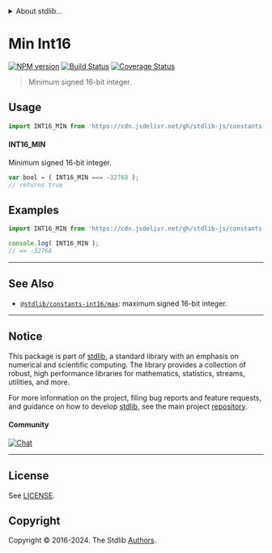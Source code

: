 <!--

@license Apache-2.0

Copyright (c) 2018 The Stdlib Authors.

Licensed under the Apache License, Version 2.0 (the "License");
you may not use this file except in compliance with the License.
You may obtain a copy of the License at

   http://www.apache.org/licenses/LICENSE-2.0

Unless required by applicable law or agreed to in writing, software
distributed under the License is distributed on an "AS IS" BASIS,
WITHOUT WARRANTIES OR CONDITIONS OF ANY KIND, either express or implied.
See the License for the specific language governing permissions and
limitations under the License.

-->


<details>
  <summary>
    About stdlib...
  </summary>
  <p>We believe in a future in which the web is a preferred environment for numerical computation. To help realize this future, we've built stdlib. stdlib is a standard library, with an emphasis on numerical and scientific computation, written in JavaScript (and C) for execution in browsers and in Node.js.</p>
  <p>The library is fully decomposable, being architected in such a way that you can swap out and mix and match APIs and functionality to cater to your exact preferences and use cases.</p>
  <p>When you use stdlib, you can be absolutely certain that you are using the most thorough, rigorous, well-written, studied, documented, tested, measured, and high-quality code out there.</p>
  <p>To join us in bringing numerical computing to the web, get started by checking us out on <a href="https://github.com/stdlib-js/stdlib">GitHub</a>, and please consider <a href="https://opencollective.com/stdlib">financially supporting stdlib</a>. We greatly appreciate your continued support!</p>
</details>

# Min Int16

[![NPM version][npm-image]][npm-url] [![Build Status][test-image]][test-url] [![Coverage Status][coverage-image]][coverage-url] <!-- [![dependencies][dependencies-image]][dependencies-url] -->

> Minimum signed 16-bit integer.



<section class="usage">

## Usage

```javascript
import INT16_MIN from 'https://cdn.jsdelivr.net/gh/stdlib-js/constants-int16-min@deno/mod.js';
```

#### INT16_MIN

Minimum signed 16-bit integer.

```javascript
var bool = ( INT16_MIN === -32768 );
// returns true
```

</section>

<!-- /.usage -->

<section class="examples">

## Examples

<!-- TODO: better example -->

<!-- eslint no-undef: "error" -->

```javascript
import INT16_MIN from 'https://cdn.jsdelivr.net/gh/stdlib-js/constants-int16-min@deno/mod.js';

console.log( INT16_MIN );
// => -32768
```

</section>

<!-- /.examples -->

<!-- Section for related `stdlib` packages. Do not manually edit this section, as it is automatically populated. -->

<section class="related">

* * *

## See Also

-   <span class="package-name">[`@stdlib/constants-int16/max`][@stdlib/constants/int16/max]</span><span class="delimiter">: </span><span class="description">maximum signed 16-bit integer.</span>

</section>

<!-- /.related -->

<!-- Section for all links. Make sure to keep an empty line after the `section` element and another before the `/section` close. -->


<section class="main-repo" >

* * *

## Notice

This package is part of [stdlib][stdlib], a standard library with an emphasis on numerical and scientific computing. The library provides a collection of robust, high performance libraries for mathematics, statistics, streams, utilities, and more.

For more information on the project, filing bug reports and feature requests, and guidance on how to develop [stdlib][stdlib], see the main project [repository][stdlib].

#### Community

[![Chat][chat-image]][chat-url]

---

## License

See [LICENSE][stdlib-license].


## Copyright

Copyright &copy; 2016-2024. The Stdlib [Authors][stdlib-authors].

</section>

<!-- /.stdlib -->

<!-- Section for all links. Make sure to keep an empty line after the `section` element and another before the `/section` close. -->

<section class="links">

[npm-image]: http://img.shields.io/npm/v/@stdlib/constants-int16-min.svg
[npm-url]: https://npmjs.org/package/@stdlib/constants-int16-min

[test-image]: https://github.com/stdlib-js/constants-int16-min/actions/workflows/test.yml/badge.svg?branch=v0.2.2
[test-url]: https://github.com/stdlib-js/constants-int16-min/actions/workflows/test.yml?query=branch:v0.2.2

[coverage-image]: https://img.shields.io/codecov/c/github/stdlib-js/constants-int16-min/main.svg
[coverage-url]: https://codecov.io/github/stdlib-js/constants-int16-min?branch=main

<!--

[dependencies-image]: https://img.shields.io/david/stdlib-js/constants-int16-min.svg
[dependencies-url]: https://david-dm.org/stdlib-js/constants-int16-min/main

-->

[chat-image]: https://img.shields.io/gitter/room/stdlib-js/stdlib.svg
[chat-url]: https://app.gitter.im/#/room/#stdlib-js_stdlib:gitter.im

[stdlib]: https://github.com/stdlib-js/stdlib

[stdlib-authors]: https://github.com/stdlib-js/stdlib/graphs/contributors

[umd]: https://github.com/umdjs/umd
[es-module]: https://developer.mozilla.org/en-US/docs/Web/JavaScript/Guide/Modules

[deno-url]: https://github.com/stdlib-js/constants-int16-min/tree/deno
[deno-readme]: https://github.com/stdlib-js/constants-int16-min/blob/deno/README.md
[umd-url]: https://github.com/stdlib-js/constants-int16-min/tree/umd
[umd-readme]: https://github.com/stdlib-js/constants-int16-min/blob/umd/README.md
[esm-url]: https://github.com/stdlib-js/constants-int16-min/tree/esm
[esm-readme]: https://github.com/stdlib-js/constants-int16-min/blob/esm/README.md
[branches-url]: https://github.com/stdlib-js/constants-int16-min/blob/main/branches.md

[stdlib-license]: https://raw.githubusercontent.com/stdlib-js/constants-int16-min/main/LICENSE

<!-- <related-links> -->

[@stdlib/constants/int16/max]: https://github.com/stdlib-js/constants-int16-max/tree/deno

<!-- </related-links> -->

</section>

<!-- /.links -->
